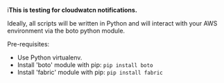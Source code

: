 

i**This is testing for cloudwatcn notifications.**

Ideally, all scripts will be written in Python and will interact with your AWS environment via the boto python module.


Pre-requisites:
- Use Python virtualenv.
- Install 'boto' module with pip: `pip install boto`
- Install 'fabric' module with pip: `pip install fabric`

